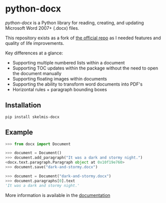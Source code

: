 # python-docx

*python-docx* is a Python library for reading, creating, and updating Microsoft Word 2007+ (.docx) files.

This repository exists as a fork of [the official repo](https://github.com/python-openxml/python-docx) as I needed features and quality of life improvements.

Key differences at a glance:
- Supporting multiple numbered lists within a document
- Supporting TOC updates within the package without the need to open the document manually
- Supporting floating images within documents
- Supporting the ability to transform word documents into PDF's
- Horizontal rules + paragraph bounding boxes

## Installation

```
pip install skelmis-docx
```

## Example

```python
>>> from docx import Document

>>> document = Document()
>>> document.add_paragraph("It was a dark and stormy night.")
<docx.text.paragraph.Paragraph object at 0x10f19e760>
>>> document.save("dark-and-stormy.docx")

>>> document = Document("dark-and-stormy.docx")
>>> document.paragraphs[0].text
'It was a dark and stormy night.'
```

More information is available in the [documentation](https://skelmis-docx.readthedocs.io/en/latest/)
